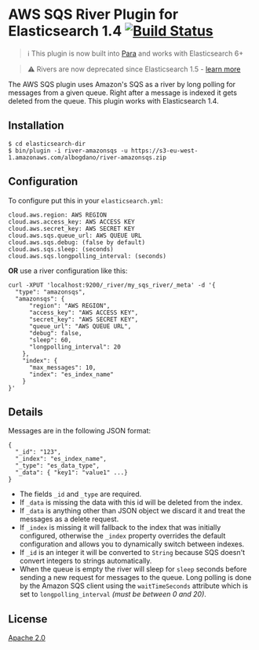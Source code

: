# AWS SQS River Plugin for Elasticsearch 1.4 [![Build Status](https://travis-ci.org/albogdano/elasticsearch-river-amazonsqs.svg?branch=master)](https://travis-ci.org/albogdano/elasticsearch-river-amazonsqs)

> :information_source: This plugin is now built into [Para](https://github.com/Erudika/para) and works with Elasticsearch 6+

> :warning: Rivers are now deprecated since Elasticsearch 1.5 - [learn more](https://www.elastic.co/blog/deprecating_rivers)

The AWS SQS plugin uses Amazon's SQS as a river by long polling for messages from a given queue.
Right after a message is indexed it gets deleted from the queue. This plugin works with Elasticsearch 1.4.

## Installation

````
$ cd elasticsearch-dir
$ bin/plugin -i river-amazonsqs -u https://s3-eu-west-1.amazonaws.com/albogdano/river-amazonsqs.zip
````
## Configuration

To configure put this in your `elasticsearch.yml`:

    cloud.aws.region: AWS REGION
    cloud.aws.access_key: AWS ACCESS KEY
    cloud.aws.secret_key: AWS SECRET KEY
    cloud.aws.sqs.queue_url: AWS QUEUE URL
    cloud.aws.sqs.debug: (false by default)
    cloud.aws.sqs.sleep: (seconds)
    cloud.aws.sqs.longpolling_interval: (seconds)

**OR** use a river configuration like this:

    curl -XPUT 'localhost:9200/_river/my_sqs_river/_meta' -d '{
      "type": "amazonsqs",
      "amazonsqs": {
          "region": "AWS REGION",
          "access_key": "AWS ACCESS KEY",
          "secret_key": "AWS SECRET KEY",
          "queue_url": "AWS QUEUE URL",
          "debug": false,
          "sleep": 60,
          "longpolling_interval": 20
        },
        "index": {
          "max_messages": 10,
          "index": "es_index_name"
        }
    }'

## Details

Messages are in the following JSON format:

    {
      "_id": "123",
      "_index": "es_index_name",
      "_type": "es_data_type",
      "_data": { "key1": "value1" ...}
    }

- The fields `_id` and `_type` are required.
- If `_data` is missing the data with this id will be deleted from the index.
- If `_data` is anything other than JSON object we discard it and treat the messages as a delete request.
- If `_index` is missing it will fallback to the index that was initially configured,
otherwise the `_index` property overrides the default configuration and allows you to dynamically switch between indexes.
- If `_id` is an integer it will be converted to `String` because SQS doesn't convert integers to strings automatically.
- When the queue is empty the river will sleep for `sleep` seconds before sending a new request for messages to the queue.
Long polling is done by the Amazon SQS client using the `waitTimeSeconds` attribute which is set to `longpolling_interval` _(must be between 0 and 20)_.

## License
[Apache 2.0](LICENSE)
